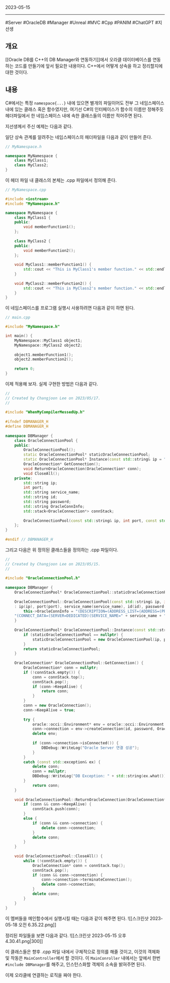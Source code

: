 

2023-05-15

----
#Server #OracleDB #Manager #Unreal #MVC #Cpp #PANIM #ChatGPT #지선생 

## 개요
[[Oracle DB를 C++의 DB Manager와 연동하기]]에서 오라클 데이터베이스를 연동하는 코드를 만들기에 앞서 필요한 내용이다.
C++에서 어떻게 상속을 하고 정리할지에 대한 것이다.

## 내용
C#에서는 특정 `namespace{...}` 내에 있으면 별개의 파일이어도 전부 그 네임스페이스 내에 있는 클래스 혹은 함수였지만, 여기선 C#의 인터페이스가 함수의 이름만 정해주듯 헤더파일에서 한 네임스페이스 내에 속한 클래스들의 이름만 적어주면 된다.

지선생께서 주신 예제는 다음과 같다.

일단 상속 관계를 알려주는 네임스페이스의 헤더파일을 다음과 같이 만들어 준다.
```cpp
// MyNamespace.h

namespace MyNamespace {
    class MyClass1;
    class MyClass2;
}
```

이 헤더 파일 내 클래스의 본체는 .cpp 파일에서 정의해 준다.
```cpp
// MyNamespace.cpp

#include <iostream>
#include "MyNamespace.h"

namespace MyNamespace {
    class MyClass1 {
    public:
        void memberFunction1();
    };
	
    class MyClass2 {
    public:
        void memberFunction2();
    };
	
    void MyClass1::memberFunction1() {
        std::cout << "This is MyClass1's member function." << std::endl;
    }
	
    void MyClass2::memberFunction2() {
        std::cout << "This is MyClass2's member function." << std::endl;
    }
}
```

이 네임스페이스를 프로그램 실행시 사용하려면 다음과 같이 하면 된다.
```cpp
// main.cpp

#include "MyNamespace.h"

int main() {
    MyNamespace::MyClass1 object1;
    MyNamespace::MyClass2 object2;
	
    object1.memberFunction1();
    object2.memberFunction2();
	
    return 0;
}
```

이제 적용해 보자.
실제 구현한 방법은 다음과 같다.
```cpp
//  
// Created by Changjoon Lee on 2023/05/17.  
//  
  
#include "WhenMyCompilerMessedUp.h"  
  
#ifndef DBMANAGER_H  
#define DBMANAGER_H  
  
namespace DBManager {  
	class OracleConnectionPool {  
	public:  
		OracleConnectionPool();  
		static OracleConnectionPool* staticOracleConnectionPool;  
		static OracleConnectionPool* Instance(const std::string& ip = "localhost", int port = 1521, const std::string& service_name = "xe", const std::string& id = "metabot", const std::string& pass = "metabot");  
		OracleConnection* GetConnection();  
		void ReturnOracleConnection(OracleConnection* conn);  
		void CloseAll();  
	private:  
		std::string ip;  
		int port;  
		std::string service_name;  
		std::string id;  
		std::string password;  
		std::string OracleConnInfo;  
		std::stack<OracleConnection*> connStack;  
		  
		OracleConnectionPool(const std::string& ip, int port, const std::string& service_name, const std::string& id, const std::string& password);  
	};  
}  
  
#endif // DBMANAGER_H
```

그리고 다음은 위 정의된 클래스들을 정의하는 .cpp 파일이다.
```cpp
//  
// Created by Changjoon Lee on 2023/05/15.  
//  
  
#include "OracleConnectionPool.h"  
  
namespace DBManager {  
	OracleConnectionPool* OracleConnectionPool::staticOracleConnectionPool = nullptr;  
	  
	OracleConnectionPool::OracleConnectionPool(const std::string& ip, int port, const std::string& service_name, const std::string& id, const std::string& password)  
	: ip(ip), port(port), service_name(service_name), id(id), password(password) {  
		this->OracleConnInfo = "(DESCRIPTION=(ADDRESS_LIST=(ADDRESS=(PROTOCOL=TCP)(HOST=" + ip + ")(PORT=" + std::to_string(port) + ")))"  
	"(CONNECT_DATA=(SERVER=DEDICATED)(SERVICE_NAME=" + service_name + ")));User Id=" + id + ";Password=" + password;  
	}  
	  
	OracleConnectionPool* OracleConnectionPool::Instance(const std::string& ip, int port, const std::string& service_name, const std::string& id, const std::string& pass) {  
		if (staticOracleConnectionPool == nullptr) {  
			staticOracleConnectionPool = new OracleConnectionPool(ip, port, service_name, id, pass);  
		}  
		return staticOracleConnectionPool;  
	}  
	  
	OracleConnection* OracleConnectionPool::GetConnection() {  
		OracleConnection* conn = nullptr;  
		if (!connStack.empty()) {  
			conn = connStack.top();  
			connStack.pop();  
			if (conn->KeepAlive) {  
				return conn;  
			}  
		}  
		conn = new OracleConnection();  
		conn->KeepAlive = true;  
		  
		try {  
			oracle::occi::Environment* env = oracle::occi::Environment::createEnvironment(oracle::occi::Environment::DEFAULT);  
			conn->connection = env->createConnection(id, password, OracleConnInfo);  
			delete env;  
			  
			if (conn->connection->isConnected()) {  
				DBDebug::WriteLog("Oracle Server 연결 성공");  
			}  
		}  
		catch (const std::exception& ex) {  
			delete conn;  
			conn = nullptr;  
			DBDebug::WriteLog("DB Exception: " + std::string(ex.what()));  
		}  
			return conn;  
	}  
	  
	void OracleConnectionPool::ReturnOracleConnection(OracleConnection* conn) {  
		if (conn && conn->KeepAlive) {  
			connStack.push(conn);  
		}  
		else {  
			if (conn && conn->connection) {  
				delete conn->connection;  
			}  
			delete conn;  
		}  
	}  
	  
	void OracleConnectionPool::CloseAll() {  
		while (!connStack.empty()) {  
			OracleConnection* conn = connStack.top();  
			connStack.pop();  
			if (conn && conn->connection) {  
				conn->connection->terminateConnection();  
				delete conn->connection;  
			}  
			delete conn;  
		}  
	}  
}
```

이 멤버들을 메인함수에서 실행시킬 때는 다음과 같이 해주면 된다.
![[스크린샷 2023-05-18 오전 6.35.22.png]]

정리된 파일들을 보면 다음과 같다.
![[스크린샷 2023-05-15 오후 4.30.41.png|300]]

이 클래스들은 향후 .cpp 파일 내에서 구체적으로 정의를 해줄 것이고, 이것의 객체화 및 작동은 `MainController`에서 할 것이다.
이 `MainConroller` 내에서는 앞에서 한번 `#include DBManager`를 해주고, 인스턴스화할 객체의 소속을 밝혀주면 된다.

이제 오라클에 연결하는 로직을 짜야 한다.
